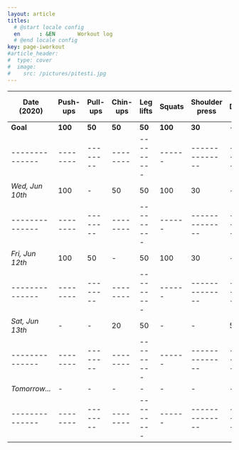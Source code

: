 ```yaml
---
layout: article
titles:
  # @start locale config
  en      : &EN       Workout log
  # @end locale config
key: page-iworkout
#article_header:
#  type: cover
#  image:
#    src: /pictures/pitesti.jpg
---
```


 | Date (2020)    | Push-ups | Pull-ups | Chin-ups | Leg lifts | Squats | Shoulder press | Dips     | Single leg DL  |
 | -------------- | -------- | -------- | -------- | --------- | ------ | -------------- | -------- | -------------- |
 | **Goal**       | **100**  | **50**   | **50**   | **50**   | **100** | **30**         | -        | -              |
 | -------------- | -------- | -------- | -------- | --------- | ------ | -------------- | -------- | -------------- |
 |_Wed, Jun 10th_ | 100      | -        | 50       | 50        | 100    | 30             | -        | -              |
 | -------------- | -------- | -------- | -------- | --------- | ------ | -------------- | -------- | -------------- |
 |_Fri, Jun 12th_ | 100      | 50       | -        | 50        | 100    | 30             | -        | -              |
 | -------------- | -------- | -------- | -------- | --------- | ------ | -------------- | -------- | -------------- |
 |_Sat, Jun 13th_ | -        | -        | 20       | 50        | -      | -              | 50       | 50             |
 | -------------- | -------- | -------- | -------- | --------- | ------ | -------------- | -------- | -------------- |
 | _Tomorrow..._  | -        | -        | -        | -         | -      | -              | -        | -              |
 | -------------- | -------- | -------- | -------- | --------- | ------ | -------------- | -------- | -------------- |
